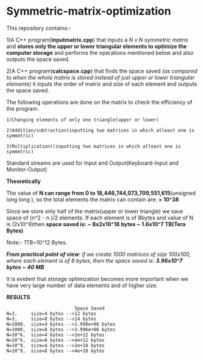 # Symmetric-matrix-optimization
This repository contains:-

1)A C++ program(**inputmatrix.cpp**) that inputs a *N x N symmetric matrix* and **stores only the upper or lower triangular elements to optimize the computer storage** and performs the operations mentioned below and also outputs the space saved.

2)A C++ program(**calcspace.cpp**) that finds the space saved *(as compared to when the whole matrix is stored instead of just upper or lower triangular elements)* it inputs the order of matrix and size of each element and outputs the space saved.

The following operations are done on the matrix to check the efficiency of the program.

    1)Changing elements of only one triangle(upper or lower)

    2)Addition/subtraction(inputting two matrices in which atleast one is symmetric)
  
    3)Multiplication((inputting two matrices in which atleast one is symmetric)
  

Standard streams are used for Input and Output(Keyboard-Input and Monitor-Output)

**Theoretically**

The value of **N can range from 0 to 18,446,744,073,709,551,615**(unsigned long long ), so the total elements the matrix can contain are: **> 10^38**

Since we store only half of the matrix(upper or lower triangle) we save space of (n^2 - n )/2 elements.
If each element is of 8bytes and value of N is (2x10^9)then **space saved is: ~ 8x2x10^18 bytes ~ 1.6x10^7 TB(Tera Bytes)**

Note:- 1TB~10^12 Bytes.

_**From practical point of view**: if we create 1000 matrices of size 100x100, where each element is of 8 bytes, then the space saved is: **3.96x10^7 bytes ~ 40 MB**_ 

It is evident that storage optimization becomes more important when we have very large number of data elements and of higher size.

**RESULTS**
    
                             Space Saved
    N=3,     size=4 bytes -->12 bytes
    N=3,     size=8 bytes -->24 bytes
    N=1000,  size=4 bytes -->1.998e+06 bytes
    N=1000,  size=8 bytes -->3.996e+06 bytes
    N=10^6,  size=4 bytes -->2e+12 bytes
    N=10^6,  size=8 bytes -->4e+12 bytes
    N=10^9,  size=4 bytes -->2e+18 bytes
    N=10^9,  size=8 bytes -->4e+18 bytes
